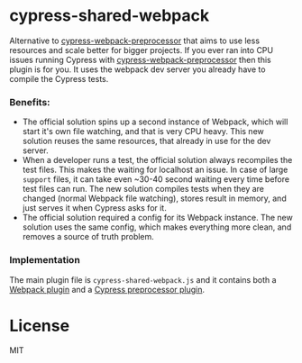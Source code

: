 # cypress-shared-webpack

Alternative to [cypress-webpack-preprocessor](https://github.com/cypress-io/cypress-webpack-preprocessor) that aims to use less resources and scale better for bigger projects.
If you ever ran into CPU issues running Cypress with [cypress-webpack-preprocessor](https://github.com/cypress-io/cypress-webpack-preprocessor) then this plugin is for you. It uses the webpack dev server you already have to compile the Cypress tests.

### Benefits:

-   The official solution spins up a second instance of Webpack, which will start it's own file watching, and that is very CPU heavy. This new solution reuses the same resources, that already in use for the dev server.
-   When a developer runs a test, the official solution always recompiles the test files. This makes the waiting for localhost an issue. In case of large `support` files, it can take even ~30-40 second waiting every time before test files can run. The new solution compiles tests when they are changed (normal Webpack file watching), stores result in memory, and just serves it when Cypress asks for it.
-   The official solution required a config for its Webpack instance. The new solution uses the same config, which makes everything more clean, and removes a source of truth problem.

### Implementation

The main plugin file is `cypress-shared-webpack.js` and it contains both a [Webpack plugin](https://webpack.js.org/contribute/writing-a-plugin/#creating-a-plugin) and a [Cypress preprocessor plugin](https://docs.cypress.io/api/plugins/preprocessors-api.html#Examples).

# License

MIT
